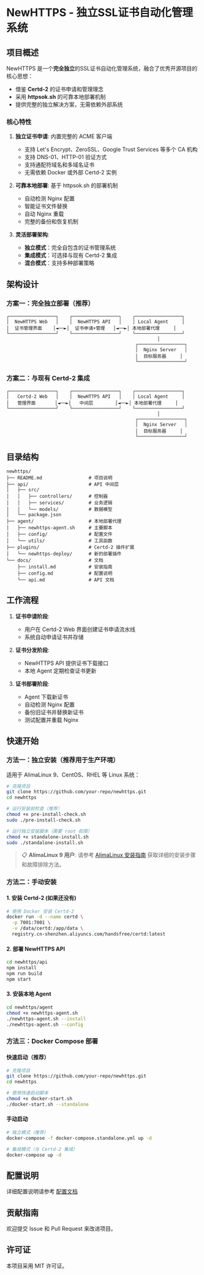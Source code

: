 # NewHTTPS - 独立SSL证书自动化管理系统

## 项目概述

NewHTTPS 是一个**完全独立**的SSL证书自动化管理系统，融合了优秀开源项目的核心思想：
- 借鉴 **Certd-2** 的证书申请和管理理念
- 采用 **httpsok.sh** 的可靠本地部署机制
- 提供完整的独立解决方案，无需依赖外部系统

### 核心特性

1. **独立证书申请**: 内置完整的 ACME 客户端
   - 支持 Let's Encrypt、ZeroSSL、Google Trust Services 等多个 CA 机构
   - 支持 DNS-01、HTTP-01 验证方式
   - 支持通配符域名和多域名证书
   - 无需依赖 Docker 或外部 Certd-2 实例

2. **可靠本地部署**: 基于 httpsok.sh 的部署机制
   - 自动检测 Nginx 配置
   - 智能证书文件替换
   - 自动 Nginx 重载
   - 完整的备份和恢复机制

3. **灵活部署架构**:
   - **独立模式**：完全自包含的证书管理系统
   - **集成模式**：可选择与现有 Certd-2 集成
   - **混合模式**：支持多种部署策略

## 架构设计

### 方案一：完全独立部署（推荐）
```
┌─────────────────┐    ┌─────────────────┐    ┌─────────────────┐
│  NewHTTPS Web   │    │  NewHTTPS API   │    │ Local Agent     │
│  证书管理界面    │◄──►│  证书申请+管理   │◄──►│ 本地部署代理     │
└─────────────────┘    └─────────────────┘    └─────────────────┘
                                                       │
                                               ┌─────────────────┐
                                               │  Nginx Server   │
                                               │  目标服务器     │
                                               └─────────────────┘
```

### 方案二：与现有 Certd-2 集成
```
┌─────────────────┐    ┌─────────────────┐    ┌─────────────────┐
│   Certd-2 Web   │    │  NewHTTPS API   │    │ Local Agent     │
│   管理界面       │◄──►│   中间层        │◄──►│ 本地部署代理     │
└─────────────────┘    └─────────────────┘    └─────────────────┘
                                                       │
                                               ┌─────────────────┐
                                               │  Nginx Server   │
                                               │  目标服务器     │
                                               └─────────────────┘
```

## 目录结构

```
newhttps/
├── README.md                 # 项目说明
├── api/                      # API 中间层
│   ├── src/
│   │   ├── controllers/      # 控制器
│   │   ├── services/         # 业务逻辑
│   │   └── models/           # 数据模型
│   └── package.json
├── agent/                    # 本地部署代理
│   ├── newhttps-agent.sh     # 主要脚本
│   ├── config/               # 配置文件
│   └── utils/                # 工具函数
├── plugins/                  # Certd-2 插件扩展
│   └── newhttps-deploy/      # 新的部署插件
└── docs/                     # 文档
    ├── install.md            # 安装指南
    ├── config.md             # 配置说明
    └── api.md                # API 文档
```

## 工作流程

1. **证书申请阶段**:
   - 用户在 Certd-2 Web 界面创建证书申请流水线
   - 系统自动申请证书并存储

2. **证书分发阶段**:
   - NewHTTPS API 提供证书下载接口
   - 本地 Agent 定期检查证书更新

3. **证书部署阶段**:
   - Agent 下载新证书
   - 自动检测 Nginx 配置
   - 备份旧证书并替换新证书
   - 测试配置并重载 Nginx

## 快速开始

### 方法一：独立安装（推荐用于生产环境）

适用于 AlimaLinux 9、CentOS、RHEL 等 Linux 系统：

```bash
# 克隆项目
git clone https://github.com/your-repo/newhttps.git
cd newhttps

# 运行安装前检查（推荐）
chmod +x pre-install-check.sh
sudo ./pre-install-check.sh

# 运行独立安装脚本（需要 root 权限）
chmod +x standalone-install.sh
sudo ./standalone-install.sh
```

> 📋 **AlimaLinux 9 用户**: 请参考 [AlimaLinux 安装指南](docs/almalinux-install.md) 获取详细的安装步骤和故障排除方法。

### 方法二：手动安装

#### 1. 安装 Certd-2 (如果还没有)
```bash
# 使用 Docker 安装 Certd-2
docker run -d --name certd \
  -p 7001:7001 \
  -v /data/certd:/app/data \
  registry.cn-shenzhen.aliyuncs.com/handsfree/certd:latest
```

#### 2. 部署 NewHTTPS API
```bash
cd newhttps/api
npm install
npm run build
npm start
```

#### 3. 安装本地 Agent
```bash
cd newhttps/agent
chmod +x newhttps-agent.sh
./newhttps-agent.sh --install
./newhttps-agent.sh --config
```

### 方法三：Docker Compose 部署

#### 快速启动（推荐）
```bash
# 克隆项目
git clone https://github.com/your-repo/newhttps.git
cd newhttps

# 使用快速启动脚本
chmod +x docker-start.sh
./docker-start.sh --standalone
```

#### 手动启动
```bash
# 独立模式（推荐）
docker-compose -f docker-compose.standalone.yml up -d

# 集成模式（与 Certd-2 集成）
docker-compose up -d
```

## 配置说明

详细配置说明请参考 [配置文档](docs/config.md)

## 贡献指南

欢迎提交 Issue 和 Pull Request 来改进项目。

## 许可证

本项目采用 MIT 许可证。
